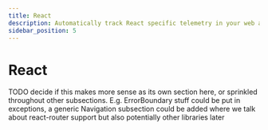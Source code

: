 ```yaml
---
title: React 
description: Automatically track React specific telemetry in your web app with Embrace
sidebar_position: 5
---
```


# React

TODO decide if this makes more sense as its own section here, or sprinkled throughout other subsections. E.g. ErrorBoundary
stuff could be put in exceptions, a generic Navigation subsection could be added where we talk about react-router support
but also potentially other libraries later